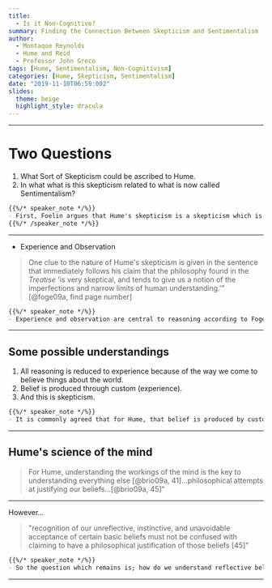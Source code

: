 ```yaml
---
title: 
  - Is it Non-Cognitive?
summary: Finding the Connection Between Skepticism and Sentimentalism
author:
  - Montaque Reynolds
  - Hume and Reid
  - Professor John Greco
tags: [Hume, Sentimentalism, Non-Cognitivism]
categories: [Hume, Skepticism, Sentimentalism]
date: "2019-11-10T06:59:002"
slides:
  theme: beige
  highlight_style: dracula
---
```


---

# Two Questions

1. What Sort of Skepticism could be ascribed to Hume.
2. In what what is this skepticism related to what is now called Sentimentalism?

```markdown
{{%/* speaker_note */%}}
- First, Foelin argues that Hume's skepticism is a skepticism which is about what we can know based on our particular psychological and cognitive profiles shared as between us owing to our human nature. It is a skepticism which questions what we know given our cognitive capacties.
{{%/* /speaker_note */%}}
```

---

* Experience and Observation

> One clue to the nature of Hume's skepticism is given in the sentence that immediately follows his claim that the philosophy found in the *Treatise* 'is very skeptical, and tends to give us a notion of the imperfections and narrow limits of human understanding.'"[@foge09a, find page number]

```markdown
{{%/* speaker_note */%}}
- Experience and observation are central to reasoning according to Fogelin's Hume. What does this mean? What are the implications? Does he mean to say that it is only through experience that we can reason about things or is he saying that we must first start from observation in order to reason?
```

---

## Some possible understandings

1. All reasoning is reduced to experience because of the way we come to believe things about the world.
2. Belief is produced through custom (experience).
3. And this is skepticism.

```markdown
{{%/* speaker_note */%}}
- It is commonly agreed that for Hume, that belief is produced by custom or habit. However, it seems that Fogelin would argue that typical interpretations of Hume skirt the distinction between fallabilism and pyrrhonian skepticism. First, fallabilism is not a form of skepticism. At least not in the sense of pyrrhonian skepticism. It is milder exactly because it does not infer that knowledge requires certainty. However, I think it would be good to point out that what makes fallabilism a milder form of skepticsm is that according to it, empricism is based on the view that knowledge requires certainty by pyrrhonist think that this is too dogmatic.
```

---

## Hume's science of the mind

> For Hume, understanding the workings of the mind is the key to understanding everything else [@brio09a, 41]...philosophical attempts at justifying our beliefs...[@brio09a, 45]"

---

However...

> "recognition of our unreflective, instinctive, and unavoidable acceptance of certain basic beliefs must not be confused with claiming to have a philosophical justification of those beliefs [45]"

```markdown
{{%/* speaker_note */%}}
- So the question which remains is; how do we understand reflective belief which itself is founded on un-reflective or reflexive (habit) beliefs which themselves are unjustifiable? His answer is to give us a theory of personal identity which the agent is responsible for the beliefs that they hold. identity is that which unities the underlying processes of human cognition on which he bases his theory of mind.
```

---


